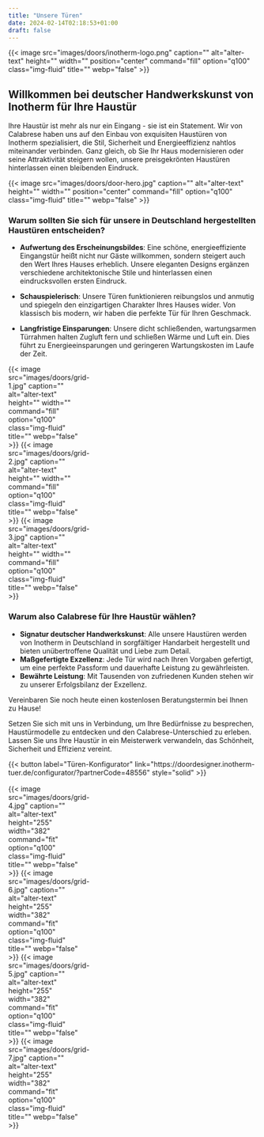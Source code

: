 ```yaml
---
title: "Unsere Türen"
date: 2024-02-14T02:18:53+01:00
draft: false
---
```


{{< image src="images/doors/inotherm-logo.png" caption="" alt="alter-text" height="" width="" position="center" command="fill" option="q100" class="img-fluid" title=""  webp="false" >}}

## Willkommen bei deutscher Handwerkskunst von Inotherm für Ihre Haustür

Ihre Haustür ist mehr als nur ein Eingang - sie ist ein Statement. Wir von Calabrese haben uns auf den Einbau von exquisiten Haustüren von Inotherm spezialisiert, die Stil, Sicherheit und Energieeffizienz nahtlos miteinander verbinden. Ganz gleich, ob Sie Ihr Haus modernisieren oder seine Attraktivität steigern wollen, unsere preisgekrönten Haustüren hinterlassen einen bleibenden Eindruck.

{{< image src="images/doors/door-hero.jpg" caption="" alt="alter-text" height="" width="" position="center" command="fill" option="q100" class="img-fluid" title=""  webp="false" >}}

### Warum sollten Sie sich für unsere in Deutschland hergestellten Haustüren entscheiden?

- **Aufwertung des Erscheinungsbildes**: Eine schöne, energieeffiziente Eingangstür heißt nicht nur Gäste willkommen, sondern steigert auch den Wert Ihres Hauses erheblich. Unsere eleganten Designs ergänzen verschiedene architektonische Stile und hinterlassen einen eindrucksvollen ersten Eindruck.

- **Schauspielerisch**: Unsere Türen funktionieren reibungslos und anmutig und spiegeln den einzigartigen Charakter Ihres Hauses wider. Von klassisch bis modern, wir haben die perfekte Tür für Ihren Geschmack.

- **Langfristige Einsparungen**: Unsere dicht schließenden, wartungsarmen Türrahmen halten Zugluft fern und schließen Wärme und Luft ein. Dies führt zu Energieeinsparungen und geringeren Wartungskosten im Laufe der Zeit.

<div style="display: grid; grid-template-columns: repeat(3, 1fr); grid-gap: 1rem; justify-items: center; align-items: center;">
    {{< image src="images/doors/grid-1.jpg" caption="" alt="alter-text" height="" width="" command="fill" option="q100" class="img-fluid" title=""  webp="false" >}}
    {{< image src="images/doors/grid-2.jpg" caption="" alt="alter-text" height="" width="" command="fill" option="q100" class="img-fluid" title=""  webp="false" >}}
    {{< image src="images/doors/grid-3.jpg" caption="" alt="alter-text" height="" width="" command="fill" option="q100" class="img-fluid" title=""  webp="false" >}}
</div>

### Warum also Calabrese für Ihre Haustür wählen?

- **Signatur deutscher Handwerkskunst**: Alle unsere Haustüren werden von Inotherm in Deutschland in sorgfältiger Handarbeit hergestellt und bieten unübertroffene Qualität und Liebe zum Detail.
- **Maßgefertigte Exzellenz**: Jede Tür wird nach Ihren Vorgaben gefertigt, um eine perfekte Passform und dauerhafte Leistung zu gewährleisten.
- **Bewährte Leistung**: Mit Tausenden von zufriedenen Kunden stehen wir zu unserer Erfolgsbilanz der Exzellenz.

Vereinbaren Sie noch heute einen kostenlosen Beratungstermin bei Ihnen zu Hause!

Setzen Sie sich mit uns in Verbindung, um Ihre Bedürfnisse zu besprechen, Haustürmodelle zu entdecken und den Calabrese-Unterschied zu erleben. Lassen Sie uns Ihre Haustür in ein Meisterwerk verwandeln, das Schönheit, Sicherheit und Effizienz vereint.

<div style="display: flex; justify-content: center;">
    {{< button label="Türen-Konfigurator" link="https://doordesigner.inotherm-tuer.de/configurator/?partnerCode=48556" style="solid" >}}
</div>

<div style="display: grid; grid-template-columns: repeat(4, 1fr); justify-items: center; align-items: center; margin-top: 1rem;">
    {{< image src="images/doors/grid-4.jpg" caption="" alt="alter-text" height="255" width="382" command="fit" option="q100" class="img-fluid" title=""  webp="false" >}}
    {{< image src="images/doors/grid-6.jpg" caption="" alt="alter-text" height="255" width="382" command="fit" option="q100" class="img-fluid" title=""  webp="false" >}}
    {{< image src="images/doors/grid-5.jpg" caption="" alt="alter-text" height="255" width="382" command="fit" option="q100" class="img-fluid" title=""  webp="false" >}}
    {{< image src="images/doors/grid-7.jpg" caption="" alt="alter-text" height="255" width="382" command="fit" option="q100" class="img-fluid" title=""  webp="false" >}}
</div>
